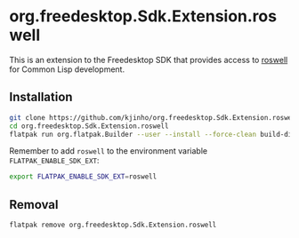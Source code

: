 # org.freedesktop.Sdk.Extension.roswell

This is an extension to the Freedesktop SDK that provides access
to [roswell](https://github.com/roswell/roswell) for Common Lisp
development.

## Installation

```sh
git clone https://github.com/kjinho/org.freedesktop.Sdk.Extension.roswell.git
cd org.freedesktop.Sdk.Extension.roswell
flatpak run org.flatpak.Builder --user --install --force-clean build-dir org.freedesktop.Sdk.Extension.roswell.yaml
```

Remember to add ```roswell``` to the environment variable ```FLATPAK_ENABLE_SDK_EXT```:

```sh
export FLATPAK_ENABLE_SDK_EXT=roswell
```

## Removal
```sh
flatpak remove org.freedesktop.Sdk.Extension.roswell
```